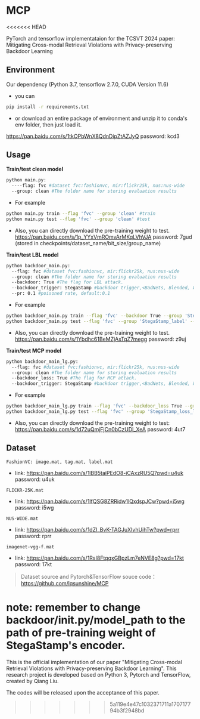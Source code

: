 # MCP
<<<<<<< HEAD

PyTorch and tensorflow implementataion for the TCSVT 2024 paper: Mitigating Cross-modal Retrieval Violations with
Privacy-preserving Backdoor Learning

## Environment

Our dependency (Python 3.7, tensorflow 2.7.0, CUDA Version 11.6)

* you can 
```sh
pip install -r requirements.txt
```
* or download an entire package of environment and unzip it to conda's env folder, then just load it.

https://pan.baidu.com/s/1tkOPbWnX8QdnDipZtAZJyQ password: kcd3 


## Usage

**Train/test clean model**

```sh
python main.py:
  ----flag: fvc #dataset fvc:fashionvc, mir:flickr25k, nus:nus-wide
  --group: clean #The folder name for storing evaluation results
```
* For example

```sh
python main.py train --flag 'fvc' --group 'clean' #train
python main.py test --flag 'fvc' --group 'clean' #test
```

* Also, you can directly download the pre-training weight to test.
https://pan.baidu.com/s/1p_YYxVmROmvArMKqLVhVJA password: 7gud
(stored in checkpoints/dataset_name/bit_size/group_name) 

**Train/test LBL model**

```sh
python backdoor_main.py:
  --flag: fvc #dataset fvc:fashionvc, mir:flickr25k, nus:nus-wide
  --group: clean #The folder name for storing evaluation results
  --backdoor: True #The flag for LBL attack.
  --backdoor_trigger: StegaStamp #backdoor trigger,<BadNets, Blended, WavNet, StegaStamp(default)>
  --pr: 0.1 #poisoned rate, default:0.1
```

* For example

```sh
python backdoor_main.py train --flag 'fvc' --backdoor True --group 'StegaStamp_label' --backdoor_trigger 'StegaStamp' --pr 0.1 #train
python backdoor_main.py test --flag 'fvc' --group 'StegaStamp_label' --backdoor_trigger 'StegaStamp' #test
```

* Also, you can directly download the pre-training weight to test.
https://pan.baidu.com/s/1Ybdhc61BeMZjAsTqZ7megg password: z9uj

**Train/test MCP model**

```sh
python backdoor_main_lg.py:
  --flag: fvc #dataset fvc:fashionvc, mir:flickr25k, nus:nus-wide
  --group: clean #The folder name for storing evaluation results
  --backdoor_loss: True #The flag for MCP attack.
  --backdoor_trigger: StegaStamp #backdoor trigger,<BadNets, Blended, WavNet, StegaStamp(default)>
```
* For example

```sh
python backdoor_main_lg.py train --flag 'fvc' --backdoor_loss True --group 'StegaStamp_loss_lg' --backdoor_trigger 'StegaStamp' #train
python backdoor_main_lg.py test --flag 'fvc' --group 'StegaStamp_loss_lg' --backdoor_trigger 'StegaStamp' #test
```

* Also, you can directly download the pre-training weight to test:
https://pan.baidu.com/s/1d72uQmjFjCn0bCzUDI_XeA password: 4ut7


## Dataset

`FashionVC: image.mat, tag.mat, label.mat`
* link: https://pan.baidu.com/s/1lBB5taiPEdO8-iCAxzRU5Q?pwd=u4uk password: u4uk

`FLICKR-25K.mat` 
* link: https://pan.baidu.com/s/1IfQSG8ZRRidw1lQxdspJCw?pwd=i5wg  password: i5wg

`NUS-WIDE.mat`
* link: https://pan.baidu.com/s/1dZI_BvK-TAGJuXIvhUihTw?pwd=rprr  password: rprr

`imagenet-vgg-f.mat` 
* link: https://pan.baidu.com/s/1RsI8FtqqxGBpzLm7eNVE8g?pwd=17kt  password: 17kt

> Dataset source and Pytorch&TensorFlow souce code：https://github.com/lqsunshine/MCP

note: remember to change backdoor/init.py/model_path to the path of pre-training weight of StegaStamp's encoder. 
=======
This is the official implementation of our paper "Mitigating Cross-modal Retrieval Violations with Privacy-preserving
Backdoor Learning". This research project is developed based on Python 3, Pytorch and TensorFlow, created by Qiang Liu.

The codes will be released upon the acceptance of this paper.
>>>>>>> 5a119e4e47c1032371711a170717794b3f2948bd
